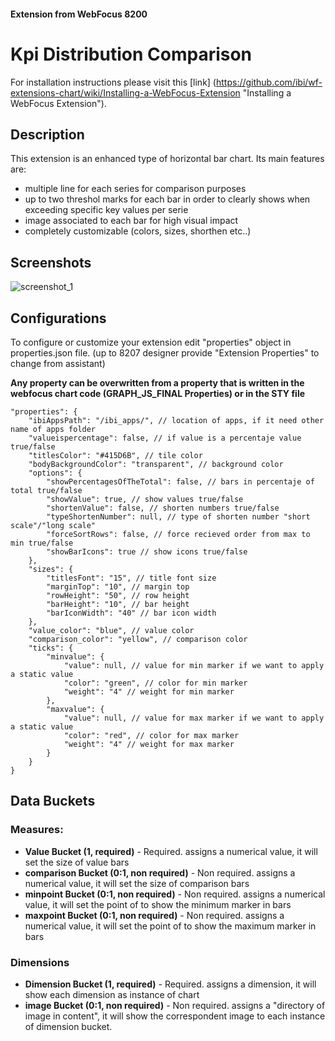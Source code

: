 #### Extension from WebFocus 8200

# Kpi Distribution Comparison

For installation instructions please visit this [link] (https://github.com/ibi/wf-extensions-chart/wiki/Installing-a-WebFocus-Extension "Installing a WebFocus Extension").

## Description

This extension is an enhanced type of horizontal bar chart. Its main features are:
* multiple line for each series for comparison purposes
* up to two threshol marks for each bar in order to clearly shows when exceeding specific key values per serie
* image associated to each bar for high visual impact
* completely customizable (colors, sizes, shorthen etc..)

## Screenshots

![screenshot_1](https://github.com/ibi/wf-extensions-chart/blob/master/com.ibi.kpi_distribution_comparison/screenshots/kpi_distribution_comparison.png)

## Configurations

To configure or customize your extension edit "properties" object in properties.json file. (up to 8207 designer provide "Extension Properties" to change from assistant)

**Any property can be overwritten from a property that is written in the webfocus chart code (GRAPH_JS_FINAL Properties) or in the STY file**
	
	"properties": {
		"ibiAppsPath": "/ibi_apps/", // location of apps, if it need other name of apps folder
		"valueispercentage": false, // if value is a percentaje value true/false
		"titlesColor": "#415D6B", // tile color
		"bodyBackgroundColor": "transparent", // background color
		"options": {
			"showPercentagesOfTheTotal": false, // bars in percentaje of total true/false
			"showValue": true, // show values true/false
			"shortenValue": false, // shorten numbers true/false
			"typeShortenNumber": null, // type of shorten number "short scale"/"long scale"
			"forceSortRows": false, // force recieved order from max to min true/false
			"showBarIcons": true // show icons true/false
		},
		"sizes": {
			"titlesFont": "15", // title font size
			"marginTop": "10", // margin top
			"rowHeight": "50", // row height
			"barHeight": "10", // bar height
			"barIconWidth": "40" // bar icon width
		},
		"value_color": "blue", // value color
		"comparison_color": "yellow", // comparison color
		"ticks": {
			"minvalue": {
				"value": null, // value for min marker if we want to apply a static value
				"color": "green", // color for min marker
				"weight": "4" // weight for min marker
			},
			"maxvalue": {
				"value": null, // value for max marker if we want to apply a static value
				"color": "red", // color for max marker
				"weight": "4" // weight for max marker
			}
		}
	}


## Data Buckets

### Measures:
* **Value Bucket (1, required)** - Required. assigns a numerical value, it will set the size of value bars
* **comparison Bucket (0:1, non required)** - Non required. assigns a numerical value, it will set the size of comparison bars
* **minpoint Bucket (0:1, non required)** - Non required. assigns a numerical value, it will set the point of to show the minimum marker in bars
* **maxpoint Bucket (0:1, non required)** - Non required. assigns a numerical value, it will set the point of to show the maximum marker in bars

### Dimensions
* **Dimension Bucket (1, required)** - Required. assigns a dimension, it will show each dimension as instance of chart
* **image Bucket (0:1, non required)** - Non required. assigns a "directory of image in content", it will show the correspondent image to each instance of dimension bucket.